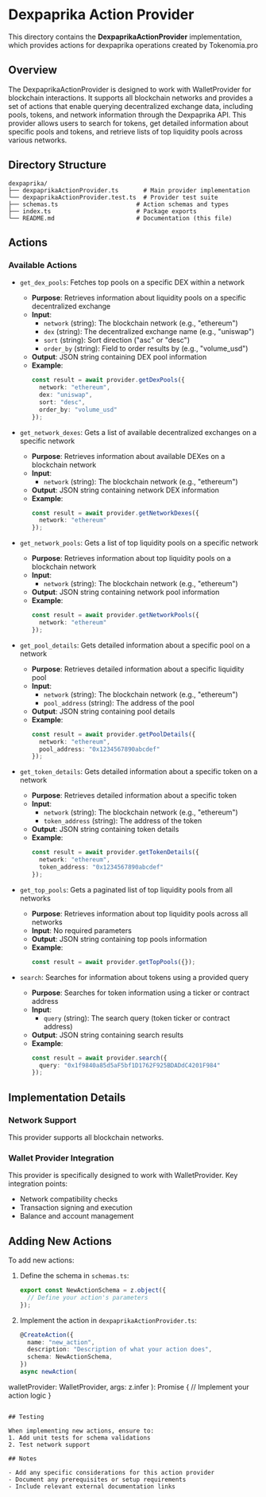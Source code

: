 # Dexpaprika Action Provider

This directory contains the **DexpaprikaActionProvider** implementation, which provides actions for dexpaprika operations created by Tokenomia.pro

## Overview

The DexpaprikaActionProvider is designed to work with WalletProvider for blockchain interactions. It supports all blockchain networks and provides a set of actions that enable querying decentralized exchange data, including pools, tokens, and network information through the Dexpaprika API. This provider allows users to search for tokens, get detailed information about specific pools and tokens, and retrieve lists of top liquidity pools across various networks.

## Directory Structure

```
dexpaprika/
├── dexpaprikaActionProvider.ts       # Main provider implementation
└── dexpaprikaActionProvider.test.ts  # Provider test suite
├── schemas.ts                      # Action schemas and types
├── index.ts                        # Package exports
└── README.md                       # Documentation (this file)
```

## Actions

### Available Actions

- `get_dex_pools`: Fetches top pools on a specific DEX within a network
  - **Purpose**: Retrieves information about liquidity pools on a specific decentralized exchange
  - **Input**:
    - `network` (string): The blockchain network (e.g., "ethereum")
    - `dex` (string): The decentralized exchange name (e.g., "uniswap")
    - `sort` (string): Sort direction ("asc" or "desc")
    - `order_by` (string): Field to order results by (e.g., "volume_usd")
  - **Output**: JSON string containing DEX pool information
  - **Example**:
    ```typescript
    const result = await provider.getDexPools({
      network: "ethereum",
      dex: "uniswap",
      sort: "desc",
      order_by: "volume_usd"
    });
    ```

- `get_network_dexes`: Gets a list of available decentralized exchanges on a specific network
  - **Purpose**: Retrieves information about available DEXes on a blockchain network
  - **Input**:
    - `network` (string): The blockchain network (e.g., "ethereum")
  - **Output**: JSON string containing network DEX information
  - **Example**:
    ```typescript
    const result = await provider.getNetworkDexes({
      network: "ethereum"
    });
    ```

- `get_network_pools`: Gets a list of top liquidity pools on a specific network
  - **Purpose**: Retrieves information about top liquidity pools on a blockchain network
  - **Input**:
    - `network` (string): The blockchain network (e.g., "ethereum")
  - **Output**: JSON string containing network pool information
  - **Example**:
    ```typescript
    const result = await provider.getNetworkPools({
      network: "ethereum"
    });
    ```

- `get_pool_details`: Gets detailed information about a specific pool on a network
  - **Purpose**: Retrieves detailed information about a specific liquidity pool
  - **Input**:
    - `network` (string): The blockchain network (e.g., "ethereum")
    - `pool_address` (string): The address of the pool
  - **Output**: JSON string containing pool details
  - **Example**:
    ```typescript
    const result = await provider.getPoolDetails({
      network: "ethereum",
      pool_address: "0x1234567890abcdef"
    });
    ```

- `get_token_details`: Gets detailed information about a specific token on a network
  - **Purpose**: Retrieves detailed information about a specific token
  - **Input**:
    - `network` (string): The blockchain network (e.g., "ethereum")
    - `token_address` (string): The address of the token
  - **Output**: JSON string containing token details
  - **Example**:
    ```typescript
    const result = await provider.getTokenDetails({
      network: "ethereum",
      token_address: "0x1234567890abcdef"
    });
    ```

- `get_top_pools`: Gets a paginated list of top liquidity pools from all networks
  - **Purpose**: Retrieves information about top liquidity pools across all networks
  - **Input**: No required parameters
  - **Output**: JSON string containing top pools information
  - **Example**:
    ```typescript
    const result = await provider.getTopPools({});
    ```

- `search`: Searches for information about tokens using a provided query
  - **Purpose**: Searches for token information using a ticker or contract address
  - **Input**:
    - `query` (string): The search query (token ticker or contract address)
  - **Output**: JSON string containing search results
  - **Example**:
    ```typescript
    const result = await provider.search({
      query: "0x1f9840a85d5aF5bf1D1762F925BDADdC4201F984"
    });
    ```

## Implementation Details

### Network Support
This provider supports all blockchain networks.

### Wallet Provider Integration
This provider is specifically designed to work with WalletProvider. Key integration points:
- Network compatibility checks
- Transaction signing and execution
- Balance and account management

## Adding New Actions

To add new actions:

1. Define the schema in `schemas.ts`:
   ```typescript
   export const NewActionSchema = z.object({
     // Define your action's parameters
   });
   ```

2. Implement the action in `dexpaprikaActionProvider.ts`:
   ```typescript
   @CreateAction({
     name: "new_action",
     description: "Description of what your action does",
     schema: NewActionSchema,
   })
   async newAction(
walletProvider: WalletProvider,      args: z.infer<typeof NewActionSchema>
   ): Promise<string> {
     // Implement your action logic
   }
   ```

## Testing

When implementing new actions, ensure to:
1. Add unit tests for schema validations
2. Test network support

## Notes

- Add any specific considerations for this action provider
- Document any prerequisites or setup requirements
- Include relevant external documentation links
